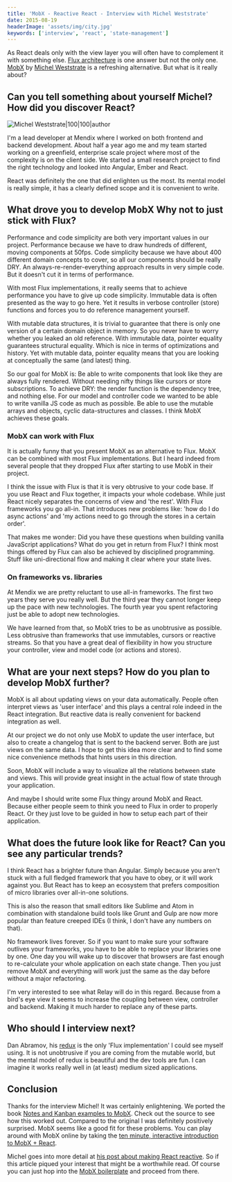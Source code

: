 ```yaml
---
title: 'MobX - Reactive React - Interview with Michel Weststrate'
date: 2015-08-19
headerImage: 'assets/img/city.jpg'
keywords: ['interview', 'react', 'state-management']
---
```


As React deals only with the view layer you will often have to complement it with something else. [Flux architecture](https://facebook.github.io/flux/docs/overview.html) is one answer but not the only one. [MobX](https://mobxjs.github.io/mobx/) by [Michel Weststrate](https://github.com/mweststrate) is a refreshing alternative. But what is it really about?

## Can you tell something about yourself Michel? How did you discover React?

![Michel Weststrate|100|100|author](https://www.gravatar.com/avatar/bdbeb02a7fe50b769e67e0c076b33c54?size=200)

I'm a lead developer at Mendix where I worked on both frontend and backend development. About half a year ago me and my team started working on a greenfield,  enterprise scale project where most of the complexity is on the client side. We started a small research project to find the right technology and looked into Angular, Ember and React.

React was definitely the one that did enlighten us the most. Its mental model is really simple, it has a clearly defined scope and it is convenient to write.

## What drove you to develop MobX Why not to just stick with Flux?

Performance and code simplicity are both very important values in our project. Performance because we have to draw hundreds of different, moving components at 50fps. Code simplicity because we have about 400 different domain concepts to cover, so all our components should be really DRY. An always-re-render-everything approach results in very simple code. But it doesn't cut it in terms of performance.

With most Flux implementations, it really seems that to achieve performance you have to give up code simplicity. Immutable data is often presented as the way to go here. Yet it results in verbose controller (store) functions and forces you to do reference management yourself.

With mutable data structures, it is trivial to guarantee that there is only one version of a certain domain object in memory. So you never have to worry whether you leaked an old reference. With immutable data, pointer equality guarantees structural equality. Which is nice in terms of optimizations and history. Yet with mutable data, pointer equality means that you are looking at conceptually the same (and latest) thing.

So our goal for MobX is: Be able to write components that look like they are always fully rendered. Without needing nifty things like cursors or store subscriptions. To achieve DRY: the render function is the dependency tree, and nothing else. For our model and controller code we wanted to be able to write vanilla JS code as much as possible. Be able to use the mutable arrays and objects, cyclic data-structures and classes. I think MobX achieves these goals.

### MobX can work **with** Flux

It is actually funny that you present MobX as an alternative to Flux. MobX can be combined with most Flux implementations. But I heard indeed from several people that they dropped Flux after starting to use MobX in their project.

I think the issue with Flux is that it is very obtrusive to your code base. If you use React and Flux together, it impacts your whole codebase. While just React nicely separates the concerns of view and 'the rest'. With Flux frameworks you go all-in. That introduces new problems like: 'how do I do async actions' and 'my actions need to go through the stores in a certain order'.

That makes me wonder: Did you have these questions when building vanilla JavaScript applications? What do you get in return from Flux? I think most things offered by Flux can also be achieved by disciplined programming. Stuff like uni-directional flow and making it clear where your state lives.

### On frameworks vs. libraries

At Mendix we are pretty reluctant to use all-in frameworks. The first two years they serve you really well. But the third year they cannot longer keep up the pace with new technologies. The fourth year you spent refactoring just be able to adopt new technologies.

We have learned from that, so MobX tries to be as unobtrusive as possible. Less obtrusive than frameworks that use immutables, cursors or reactive streams. So that you have a great deal of flexibility in how you structure your controller, view and model code (or actions and stores).

## What are your next steps? How do you plan to develop MobX further?

MobX is all about updating views on your data automatically. People often interpret views as 'user interface' and this plays a central role indeed in the React integration. But reactive data is really convenient for backend integration as well.

At our project we do not only use MobX to update the user interface, but also to create a changelog that is sent to the backend server. Both are just views on the same data. I hope to get this idea more clear and to find some nice convenience methods that hints users in this direction.

Soon, MobX will include a way to visualize all the relations between state and views. This will provide great insight in the actual flow of state through your application.

And maybe I should write some Flux thingy around MobX and React. Because either people seem to think you need to Flux in order to properly React. Or they just love to be guided in how to setup each part of their application.

## What does the future look like for React? Can you see any particular trends?

I think React has a brighter future than Angular. Simply because you aren't stuck with a full fledged framework that you have to obey, or it will work against you. But React has to keep an ecosystem that prefers composition of micro libraries over all-in-one solutions.

This is also the reason that small editors like Sublime and Atom in combination with standalone build tools like Grunt and Gulp are now more popular than feature creeped IDEs (I think, I don't have any numbers on that).

No framework lives forever. So if you want to make sure your software outlives your frameworks, you have to be able to replace your libraries one by one. One day you will wake up to discover that browsers are fast enough to re-calculate your whole application on each state change. Then you just remove MobX and everything will work just the same as the day before without a major refactoring.

I'm very interested to see what Relay will do in this regard. Because from a bird's eye view it seems to increase the coupling between view, controller and backend. Making it much harder to replace any of these parts.

## Who should I interview next?

Dan Abramov, his [redux](https://github.com/gaearon/redux) is the only 'Flux implementation' I could see myself using. It is not unobtrusive if you are coming from the mutable world, but the mental model of redux is beautiful and the dev tools are fun. I can imagine it works really well in (at least) medium sized applications.

## Conclusion

Thanks for the interview Michel! It was certainly enlightening. We ported the book [Notes and Kanban examples to MobX](https://github.com/survivejs/mobx-demo). Check out the source to see how this worked out. Compared to the original I was definitely positively surprised. MobX seems like a good fit for these problems. You can play around with MobX online by taking the [ten minute, interactive introduction to MobX + React](https://mobxjs.github.io/mobx/getting-started.html).

Michel goes into more detail at [his post about making React reactive](https://www.mendix.com/tech-blog/making-react-reactive-pursuit-high-performing-easily-maintainable-react-apps/). So if this article piqued your interest that might be a worthwhile read. Of course you can just hop into the [MobX boilerplate](https://github.com/mobxjs/mobx-react-boilerplate) and proceed from there.
